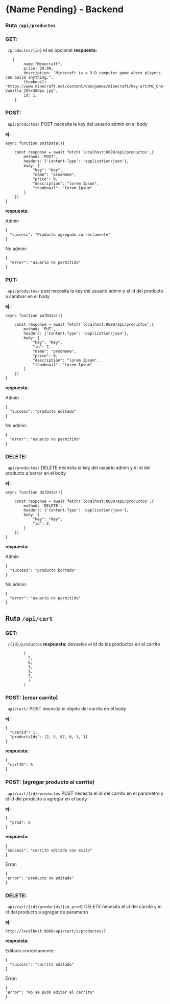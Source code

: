 # **{Name Pending} - Backend**

### Ruta `/api/productos`


### **GET:**
` /productos/{id}` id es opcional
**respuesta:**

```
   { 
        name:"Minecraft",
        price: 29.99,
        description: "Minecraft is a 3-D computer game where players can build anything.",
        thumbnail: "https://www.minecraft.net/content/dam/games/minecraft/key-art/MC_One-Vanilla_285x380px.jpg",
        id: 1,
    }
```


### **POST:**
` api/productos/` 
POST necesita la key del usuario admin en el body

**ej:** 
```
async function postData(){

    const response = await fetch('localhost:8080/api/productos',{
        method: 'POST',
        headers: {'Content-Type': 'application/json'},
        body: {
            "key": "Key",
            "name": "prodName",
            "price": 0,
            "description": "lorem Ipsum",
            "thumbnail": "lorem Ipsum"
        }
    })
}
```
**respuesta:**

Admin

```
{
  "success": "Producto agregado correctamente"
}
```

No admin:
```
{
  "error": "usuario no permitido"
}
```

### **PUT:**
` api/productos/` 
post necesita la key del usuario admin y el id del producto a cambiar en el body

**ej:** 
```
async function putData(){

    const response = await fetch('localhost:8080/api/productos',{
        method: 'PUT',
        headers: {'Content-Type': 'application/json'},
        body: {
            "key": "Key",
            "id": 2,
            "name": "prodName",
            "price": 0,
            "description": "lorem Ipsum",
            "thumbnail": "lorem Ipsum"
        }
    })
}
```
**respuesta:**

Admin

```
{
  "success": "producto editado"
}
```

No admin:
```
{
  "error": "usuario no permitido"
}
```
### **DELETE:**
` api/productos/` 
DELETE necesita la key del usuario admin y el id del producto a borrar en el body

**ej:** 
```
async function delData(){

    const response = await fetch('localhost:8080/api/productos',{
        method: 'DELETE',
        headers: {'Content-Type': 'application/json'},
        body: {
            "key": "Key",
            "id": 2,
        }
    })
}
```
**respuesta:**

Admin

```
{
  "success": "producto borrado"
}
```

No admin:
```
{
  "error": "usuario no permitido"
}
```
## Ruta `/api/cart`

### **GET:**
` /{id}/productos` 
**respuesta:**
devuelve el id de los productos en el carrito

```
        [
          2,
          6,
          3,
          1,
          7,
          7
        ]
```


### **POST:** (crear carrito)
` api/cart/` 
POST necesita el objeto del carrito en el body

**ej:** 
```
{
  "userId": 1,
  "productsIds": [2, 5, 87, 6, 3, 1]
}
```
**respuesta:**

```
{
 "cartID": 5
}
```

### **POST:** (agregar producto al carrito)
` api/cart/{id}/productos` 
POST necesita el id del carrito en el parametro y el id dle producto a agregar en el body

**ej:** 
```
{
  "prod": 8
}
```
**respuesta:**

```
{
"success": "carrito editado con exito"
}
```
Error:

```
{
"error": "producto no editado"
}
```

### **DELETE:**
` api/cart/{id}/productos/{id_prod}` 
DELETE necesita el id del carrito y el id del producto a agregar de parametro

**ej:** 
```
http://localhost:8080/api/cart/2/productos/7
```
**respuesta:**

Editado correctamente:
```
{
  "success": "carrito editado"
}
```

Error:
```
{
"error": "No se pudo editar el carrito"
}
```






